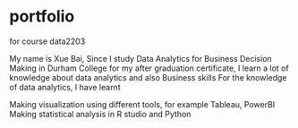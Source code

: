 # portfolio
for course data2203


My name is Xue Bai, Since I study Data Analytics for Business Decision Making in Durham College
for my after graduation certificate, I learn a lot of knowledge about data analytics and also 
Business skills
For the knowledge of data analytics, I have learnt

Making visualization using different tools, for example Tableau, PowerBI
Making statistical analysis in R studio and Python
